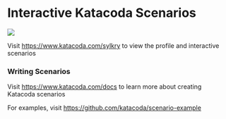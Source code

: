 # Interactive Katacoda Scenarios

[![](http://shields.katacoda.com/katacoda/sylkry/count.svg)](https://www.katacoda.com/sylkry "Get your profile on Katacoda.com")

Visit https://www.katacoda.com/sylkry to view the profile and interactive scenarios

### Writing Scenarios
Visit https://www.katacoda.com/docs to learn more about creating Katacoda scenarios

For examples, visit https://github.com/katacoda/scenario-example
